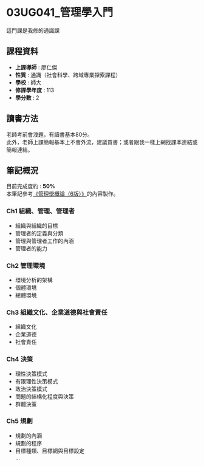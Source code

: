 # 03UG041_管理學入門

這門課是我修的通識課   

## 課程資料  

+ **上課導師** : 廖仁傑  
+ **性質** : 通識（社會科學、跨域專業探索課程）
+ **學校** : 師大 
+ **修課學年度** : 113 
+ **學分數** : 2  

## 讀書方法  
老師考前會洩題，有讀書基本80分。  
此外，老師上課簡報基本上不會外流，建議買書；或者跟我一樣上網找課本連結或簡報連結。  

## 筆記概況  
目前完成度約 : **50%**  
本筆記參考[《管理學概論（6版）》](https://www.books.com.tw/products/0010916669?srsltid=AfmBOoqHWJHu_G8ZHoDen7A4JQ-VpJNJMxaV2MaaY66eBDpTCq7OIzIy)的內容製作。
  
### Ch1 組織、管理、管理者  
- 組織與組織的目標  
- 管理者的定義與分類  
- 管理與管理者工作的內涵  
- 管理者的能力  

### Ch2 管理環境  
- 環境分析的架構  
- 個體環境  
- 總體環境  

### Ch3 組織文化、企業道德與社會責任  
- 組織文化  
- 企業道德  
- 社會責任  

### Ch4 決策  
- 理性決策模式  
- 有限理性決策模式  
- 政治決策模式  
- 問題的結構化程度與決策   
- 群體決策  

### Ch5 規劃  
- 規劃的內涵  
- 規劃的程序  
- 目標種類、目標網與目標設定  
...